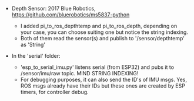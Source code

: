 * Depth Sensor: 2017 Blue Robotics, https://github.com/bluerobotics/ms5837-python
	- I added pi_to_ros_depthtemp and pi_to_ros_depth, depending on your case, you can choose suiting one but notice the string indexing.
	- Both of them read the sensor(s) and publish to '/sensor/depthtemp' as 'String'
	
* In the 'serial' folder:
	- 'esp_to_serial_imu.py' listens serial (from ESP32) and pubs it to /sensor/imu/raw topic. MIND STRING INDEXING!
	- For debugging purposes, it can also send the ID's of IMU msgs. Yes, ROS msgs already have their IDs but these ones are created by ESP timers, for controller debug.

